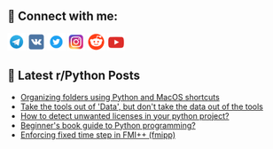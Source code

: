 ## 🔎 Connect with me:
[<img src="https://github.com/bullbesh/bullbesh/blob/main/images/Telegram.png" width="32" height="32" />](https://t.me/bullbesh)
[<img src="https://github.com/bullbesh/bullbesh/blob/main/images/VK.png" width="32" height="32" />](https://vk.com/bullbesh)
[<img src="https://github.com/bullbesh/bullbesh/blob/main/images/Twitter.png" width="32" height="32" />](https://twitter.com/bullbesh1)
[<img src="https://github.com/bullbesh/bullbesh/blob/main/images/Instagram.png" width="32" height="32" />](https://www.instagram.com/bullbesh)
[<img src="https://github.com/bullbesh/bullbesh/blob/main/images/Reddit.png" width="32" height="32" />](https://www.reddit.com/user/bullbesh)
[<img src="https://github.com/bullbesh/bullbesh/blob/main/images/YouTube.png" width="32" height="32" />](https://www.youtube.com/channel/UCtfjRs6uzgq5mfm8S06WTcg)

## 📕 Latest r/Python Posts
<!-- BLOG-POST-LIST:START -->
- [Organizing folders using Python and MacOS shortcuts](https://www.reddit.com/r/Python/comments/109zprl/organizing_folders_using_python_and_macos/)
- [Take the tools out of &#39;Data&#39;, but don&#39;t take the data out of the tools](https://www.reddit.com/r/Python/comments/109vtdk/take_the_tools_out_of_data_but_dont_take_the_data/)
- [How to detect unwanted licenses in your python project?](https://www.reddit.com/r/Python/comments/109vs1k/how_to_detect_unwanted_licenses_in_your_python/)
- [Beginner&#39;s book guide to Python programming?](https://www.reddit.com/r/Python/comments/109vnjk/beginners_book_guide_to_python_programming/)
- [Enforcing fixed time step in FMI++ &lpar;fmipp&rpar;](https://www.reddit.com/r/Python/comments/109ut9w/enforcing_fixed_time_step_in_fmi_fmipp/)
<!-- BLOG-POST-LIST:END -->
